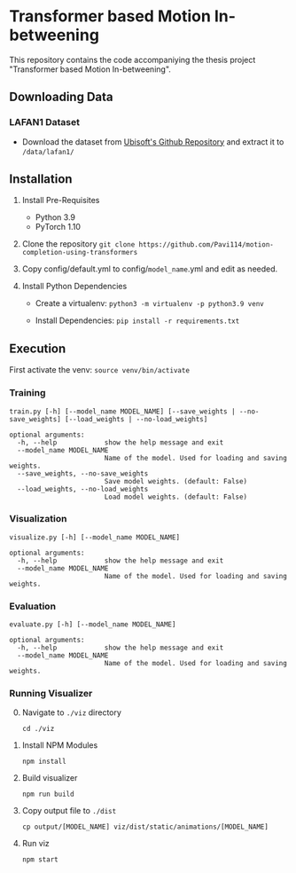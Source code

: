 # Transformer based Motion In-betweening

This repository contains the code accompaniying the thesis project "Transformer based Motion In-betweening".

## Downloading Data

### LAFAN1 Dataset

- Download the dataset from [Ubisoft's Github Repository](https://github.com/ubisoft/ubisoft-laforge-animation-dataset/blob/master/lafan1/lafan1.zip) and extract it to `/data/lafan1/`

## Installation

1. Install Pre-Requisites 

    - Python 3.9
    - PyTorch 1.10

2. Clone the repository
    ```git clone https://github.com/Pavi114/motion-completion-using-transformers```

3. Copy config/default.yml to config/`model_name`.yml and edit as needed.

4. Install Python Dependencies

    - Create a virtualenv: `python3 -m virtualenv -p python3.9 venv`

    - Install Dependencies: `pip install -r requirements.txt`

## Execution

First activate the venv: `source venv/bin/activate`

### Training

```
train.py [-h] [--model_name MODEL_NAME] [--save_weights | --no-save_weights] [--load_weights | --no-load_weights]

optional arguments:
  -h, --help            show the help message and exit
  --model_name MODEL_NAME
                        Name of the model. Used for loading and saving weights.
  --save_weights, --no-save_weights
                        Save model weights. (default: False)
  --load_weights, --no-load_weights
                        Load model weights. (default: False)
```

### Visualization

```
visualize.py [-h] [--model_name MODEL_NAME]

optional arguments:
  -h, --help            show the help message and exit
  --model_name MODEL_NAME
                        Name of the model. Used for loading and saving weights.
```

### Evaluation

```
evaluate.py [-h] [--model_name MODEL_NAME]

optional arguments:
  -h, --help            show the help message and exit
  --model_name MODEL_NAME
                        Name of the model. Used for loading and saving weights.
```

### Running Visualizer

0. Navigate to `./viz` directory

    ```
    cd ./viz
    ```

1. Install NPM Modules

    ```
    npm install
    ```

2. Build visualizer

    ```
    npm run build
    ```

3. Copy output file to `./dist`

    ```
    cp output/[MODEL_NAME] viz/dist/static/animations/[MODEL_NAME]
    ```

4. Run viz

    ```
    npm start
    ```





